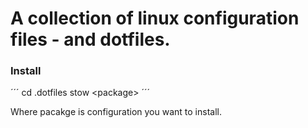 # A collection of linux configuration files - and dotfiles.

### Install
´´´
cd .dotfiles
stow \<package\>
´´´

Where pacakge is configuration you want to install.
